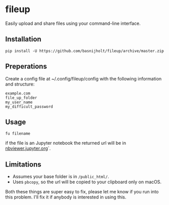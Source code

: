 # fileup
Easily upload and share files using your command-line interface.


## Installation
```
pip install -U https://github.com/basnijholt/fileup/archive/master.zip
```


## Preperations
Create a config file at ~/.config/fileup/config with the following information and structure:
```
example.com
file_up_folder
my_user_name
my_difficult_password
```


## Usage
```
fu filename
```
if the file is an Jupyter notebook the returned url will be in [nbviewer.jupyter.org](http://nbviewer.jupyter.org)`.


## Limitations
* Assumes your base folder is in `/public_html/`.
* Uses `pbcopy`, so the url will be copied to your clipboard only on macOS.

Both these things are super easy to fix, please let me know if you run into this problem. I'll fix it if anybody is interested in using this.
